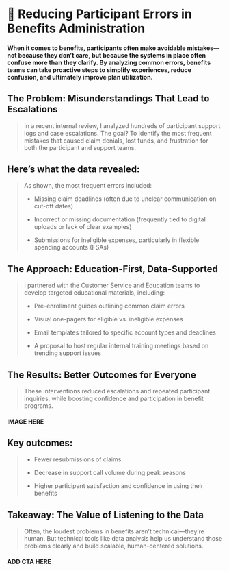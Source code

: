 # 🧩 Reducing Participant Errors in Benefits Administration

#### When it comes to benefits, participants often make avoidable mistakes—not because they don’t care, but because the systems in place often confuse more than they clarify. By analyzing common errors, benefits teams can take proactive steps to simplify experiences, reduce confusion, and ultimately improve plan utilization.
 
## The Problem: Misunderstandings That Lead to Escalations
> In a recent internal review, I analyzed hundreds of participant support logs and case escalations. The goal? To identify the most frequent mistakes that caused claim denials, lost funds, and frustration for both the participant and support teams.
>

## Here’s what the data revealed:
> As shown, the most frequent errors included:
>
> * Missing claim deadlines (often due to unclear communication on cut-off dates)
> 
> * Incorrect or missing documentation (frequently tied to digital uploads or lack of clear examples)
> 
> * Submissions for ineligible expenses, particularly in flexible spending accounts (FSAs)
>

## The Approach: Education-First, Data-Supported
> I partnered with the Customer Service and Education teams to develop targeted educational materials, including:
>
> * Pre-enrollment guides outlining common claim errors
> 
> * Visual one-pagers for eligible vs. ineligible expenses
> 
> * Email templates tailored to specific account types and deadlines
> 
> * A proposal to host regular internal training meetings based on trending support issues
>

## The Results: Better Outcomes for Everyone
> These interventions reduced escalations and repeated participant inquiries, while boosting confidence and participation in benefit programs.
#### IMAGE HERE

## Key outcomes:
> * Fewer resubmissions of claims
> 
> * Decrease in support call volume during peak seasons
> 
> * Higher participant satisfaction and confidence in using their benefits
>
  
## Takeaway: The Value of Listening to the Data
> Often, the loudest problems in benefits aren’t technical—they’re human. But technical tools like data analysis help us understand those problems clearly and build scalable, human-centered solutions.
>

#### ADD CTA HERE
